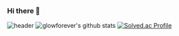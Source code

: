 ### Hi there 👋
![header](https://capsule-render.vercel.app/api?type=wave&color=auto&height=300&section=header&text=Welcome&fontSize=90)
![glowforever's github stats](https://github-readme-stats.vercel.app/api?username=glowforever&show_icons=true)
[![Solved.ac Profile](http://mazassumnida.wtf/api/v2/generate_badge?boj=ji0513ji)](https://solved.ac/ji0513ji/)
<!--
**glowforever/glowforever** is a ✨ _special_ ✨ repository because its `README.md` (this file) appears on your GitHub profile.

Here are some ideas to get you started:

- 🔭 I’m currently working on ...
- 🌱 I’m currently learning ...
- 👯 I’m looking to collaborate on ...
- 🤔 I’m looking for help with ...
- 💬 Ask me about ...
- 📫 How to reach me: ...
- 😄 Pronouns: ...
- ⚡ Fun fact: ...
-->
